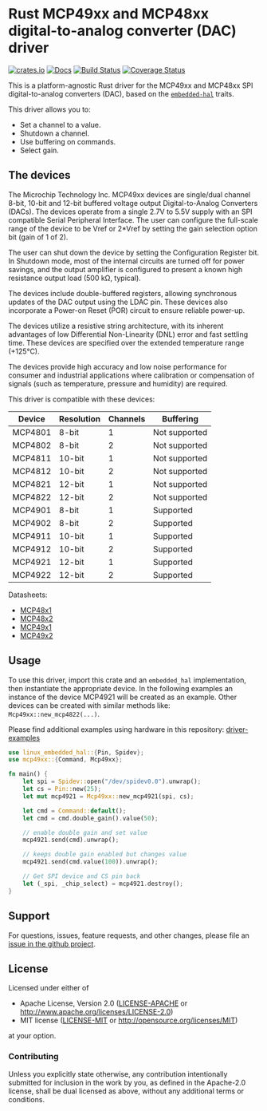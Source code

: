 # Rust MCP49xx and MCP48xx digital-to-analog converter (DAC) driver

[![crates.io](https://img.shields.io/crates/v/mcp49xx.svg)](https://crates.io/crates/mcp49xx)
[![Docs](https://docs.rs/mcp49xx/badge.svg)](https://docs.rs/mcp49xx)
[![Build Status](https://github.com/eldruin/mcp49xx-rs/workflows/Build/badge.svg)](https://github.com/eldruin/mcp49xx-rs/actions?query=workflow%3ABuild)
[![Coverage Status](https://coveralls.io/repos/github/eldruin/mcp49xx-rs/badge.svg?branch=master)](https://coveralls.io/github/eldruin/mcp49xx-rs?branch=master)

This is a platform-agnostic Rust driver for the MCP49xx and MCP48xx SPI
digital-to-analog converters (DAC), based on the [`embedded-hal`] traits.

[`embedded-hal`]: https://github.com/rust-embedded/embedded-hal

This driver allows you to:
- Set a channel to a value.
- Shutdown a channel.
- Use buffering on commands.
- Select gain.

## The devices
The Microchip Technology Inc. MCP49xx devices are single/dual channel 8-bit,
10-bit and 12-bit buffered voltage output Digital-to-Analog Converters
(DACs). The devices operate from a single 2.7V to 5.5V supply with an SPI
compatible Serial Peripheral Interface. The user can configure the
full-scale range of the device to be Vref or 2*Vref by setting the gain
selection option bit (gain of 1 of 2).

The user can shut down the device by setting the Configuration Register bit.
In Shutdown mode, most of the internal circuits are turned off for power
savings, and the output amplifier is configured to present a known high
resistance output load (500 kΩ, typical).

The devices include double-buffered registers, allowing synchronous updates
of the DAC output using the LDAC pin. These devices also incorporate a
Power-on Reset (POR) circuit to ensure reliable power-up.

The devices utilize a resistive string architecture, with its inherent
advantages of low Differential Non-Linearity (DNL) error and fast settling
time. These devices are specified over the extended temperature range (+125°C).

The devices provide high accuracy and low noise performance for consumer
and industrial applications where calibration or compensation of signals
(such as temperature, pressure and humidity) are required.

This driver is compatible with these devices:

| Device  | Resolution | Channels | Buffering     |
|---------|------------|----------|---------------|
| MCP4801 | 8-bit      | 1        | Not supported |
| MCP4802 | 8-bit      | 2        | Not supported |
| MCP4811 | 10-bit     | 1        | Not supported |
| MCP4812 | 10-bit     | 2        | Not supported |
| MCP4821 | 12-bit     | 1        | Not supported |
| MCP4822 | 12-bit     | 2        | Not supported |
| MCP4901 | 8-bit      | 1        | Supported     |
| MCP4902 | 8-bit      | 2        | Supported     |
| MCP4911 | 10-bit     | 1        | Supported     |
| MCP4912 | 10-bit     | 2        | Supported     |
| MCP4921 | 12-bit     | 1        | Supported     |
| MCP4922 | 12-bit     | 2        | Supported     |

Datasheets:
- [MCP48x1](http://ww1.microchip.com/downloads/en/DeviceDoc/22244B.pdf)
- [MCP48x2](http://ww1.microchip.com/downloads/en/DeviceDoc/20002249B.pdf)
- [MCP49x1](http://ww1.microchip.com/downloads/en/DeviceDoc/22248a.pdf)
- [MCP49x2](http://ww1.microchip.com/downloads/en/DeviceDoc/22250A.pdf)

## Usage

To use this driver, import this crate and an `embedded_hal` implementation,
then instantiate the appropriate device.
In the following examples an instance of the device MCP4921 will be created
as an example. Other devices can be created with similar methods like:
`Mcp49xx::new_mcp4822(...)`.

Please find additional examples using hardware in this repository: [driver-examples]

[driver-examples]: https://github.com/eldruin/driver-examples

```rust
use linux_embedded_hal::{Pin, Spidev};
use mcp49xx::{Command, Mcp49xx};

fn main() {
    let spi = Spidev::open("/dev/spidev0.0").unwrap();
    let cs = Pin::new(25);
    let mut mcp4921 = Mcp49xx::new_mcp4921(spi, cs);

    let cmd = Command::default();
    let cmd = cmd.double_gain().value(50);

    // enable double gain and set value
    mcp4921.send(cmd).unwrap();

    // keeps double gain enabled but changes value
    mcp4921.send(cmd.value(100)).unwrap();

    // Get SPI device and CS pin back
    let (_spi, _chip_select) = mcp4921.destroy();
}
```

## Support

For questions, issues, feature requests, and other changes, please file an
[issue in the github project](https://github.com/eldruin/mcp49xx-rs/issues).

## License

Licensed under either of

 * Apache License, Version 2.0 ([LICENSE-APACHE](LICENSE-APACHE) or
   http://www.apache.org/licenses/LICENSE-2.0)
 * MIT license ([LICENSE-MIT](LICENSE-MIT) or
   http://opensource.org/licenses/MIT)

at your option.

### Contributing

Unless you explicitly state otherwise, any contribution intentionally submitted
for inclusion in the work by you, as defined in the Apache-2.0 license, shall
be dual licensed as above, without any additional terms or conditions.

